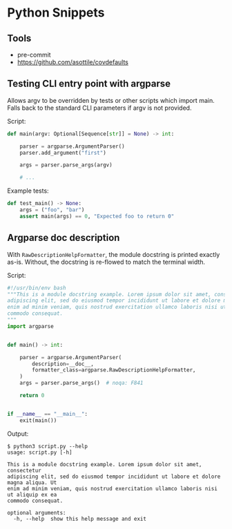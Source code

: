 # Python Snippets

## Tools

- pre-commit
- https://github.com/asottile/covdefaults

## Testing CLI entry point with argparse

Allows argv to be overridden by tests or other scripts which import main. Falls
back to the standard CLI parameters if argv is not provided.

Script:

```py
def main(argv: Optional[Sequence[str]] = None) -> int:

    parser = argparse.ArgumentParser()
    parser.add_argument("first")

    args = parser.parse_args(argv)

    # ...
```

Example tests:

```py
def test_main() -> None:
    args = ("foo", "bar")
    assert main(args) == 0, "Expected foo to return 0"
```

## Argparse **doc** description

With `RawDescriptionHelpFormatter`, the module docstring is printed exactly
as-is. Without, the docstring is re-flowed to match the terminal width.

Script:

```py
#!/usr/bin/env bash
"""This is a module docstring example. Lorem ipsum dolor sit amet, consectetur
adipiscing elit, sed do eiusmod tempor incididunt ut labore et dolore magna aliqua. Ut
enim ad minim veniam, quis nostrud exercitation ullamco laboris nisi ut aliquip ex ea
commodo consequat.
"""
import argparse


def main() -> int:

    parser = argparse.ArgumentParser(
        description=__doc__,
        formatter_class=argparse.RawDescriptionHelpFormatter,
    )
    args = parser.parse_args()  # noqa: F841

    return 0


if __name__ == "__main__":
    exit(main())
```

Output:

```console
$ python3 script.py --help
usage: script.py [-h]

This is a module docstring example. Lorem ipsum dolor sit amet, consectetur
adipiscing elit, sed do eiusmod tempor incididunt ut labore et dolore magna aliqua. Ut
enim ad minim veniam, quis nostrud exercitation ullamco laboris nisi ut aliquip ex ea
commodo consequat.

optional arguments:
  -h, --help  show this help message and exit
```
